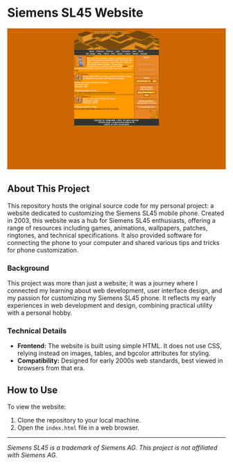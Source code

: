 # Siemens SL45 Website

![Screenshot of Siemens SL45 Website](screenshot.png)

## About This Project

This repository hosts the original source code for my personal project: a website dedicated to customizing the Siemens SL45 mobile phone. Created in 2003, this website was a hub for Siemens SL45 enthusiasts, offering a range of resources including games, animations, wallpapers, patches, ringtones, and technical specifications. It also provided software for connecting the phone to your computer and shared various tips and tricks for phone customization.

### Background

This project was more than just a website; it was a journey where I connected my learning about web development, user interface design, and my passion for customizing my Siemens SL45 phone. It reflects my early experiences in web development and design, combining practical utility with a personal hobby.

### Technical Details

- **Frontend:** The website is built using simple HTML. It does not use CSS, relying instead on images, tables, and bgcolor attributes for styling.
- **Compatibility:** Designed for early 2000s web standards, best viewed in browsers from that era.

## How to Use

To view the website:

1. Clone the repository to your local machine.
2. Open the `index.html` file in a web browser.

---

_Siemens SL45 is a trademark of Siemens AG. This project is not affiliated with Siemens AG._
